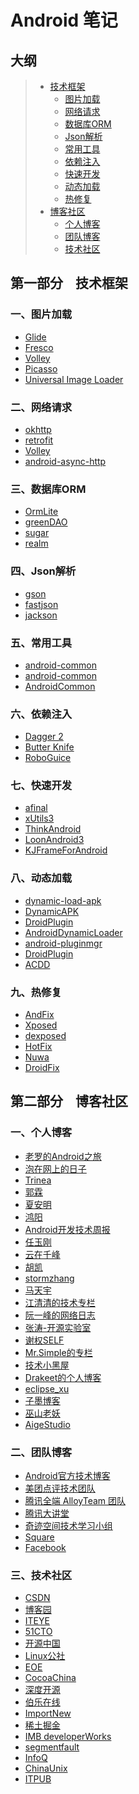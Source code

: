 Android 笔记
======

大纲
--
> * [技术框架](https://github.com/venshine/AndroidNote#%e7%ac%ac%e4%b8%80%e9%83%a8%e5%88%86%e6%8a%80%e6%9c%af%e6%a1%86%e6%9e%b6)
>   * [图片加载](https://github.com/venshine/AndroidNote#%e4%b8%80%e5%9b%be%e7%89%87%e5%8a%a0%e8%bd%bd)
>   * [网络请求](https://github.com/venshine/AndroidNote#%e4%ba%8c%e7%bd%91%e7%bb%9c%e8%af%b7%e6%b1%82)
>   * [数据库ORM](https://github.com/venshine/AndroidNote#%e4%b8%89%e6%95%b0%e6%8d%ae%e5%ba%93orm)
>   * [Json解析](https://github.com/venshine/AndroidNote#%e5%9b%9bjson%e8%a7%a3%e6%9e%90)
>   * [常用工具](https://github.com/venshine/AndroidNote#%e4%ba%94%e5%b8%b8%e7%94%a8%e5%b7%a5%e5%85%b7)
>   * [依赖注入](https://github.com/venshine/AndroidNote#%e5%85%ad%e4%be%9d%e8%b5%96%e6%b3%a8%e5%85%a5)
>   * [快速开发](https://github.com/venshine/AndroidNote#%e4%b8%83%e5%bf%ab%e9%80%9f%e5%bc%80%e5%8f%91)
>   * [动态加载](https://github.com/venshine/AndroidNote#%e5%85%ab%e5%8a%a8%e6%80%81%e5%8a%a0%e8%bd%bd)
>   * [热修复](https://github.com/venshine/AndroidNote#%e4%b9%9d%e7%83%ad%e4%bf%ae%e5%a4%8d)
> * [博客社区](https://github.com/venshine/AndroidNote#%e7%ac%ac%e4%ba%8c%e9%83%a8%e5%88%86%e5%8d%9a%e5%ae%a2%e7%a4%be%e5%8c%ba)
>   * [个人博客](https://github.com/venshine/AndroidNote#%e4%b8%80%e4%b8%aa%e4%ba%ba%e5%8d%9a%e5%ae%a2)
>   * [团队博客](https://github.com/venshine/AndroidNote#%e4%ba%8c%e5%9b%a2%e9%98%9f%e5%8d%9a%e5%ae%a2)
>   * [技术社区](https://github.com/venshine/AndroidNote#%e4%b8%89%e6%8a%80%e6%9c%af%e7%a4%be%e5%8c%ba)


第一部分&nbsp;&nbsp;&nbsp;&nbsp;技术框架
--
### 一、图片加载
* [Glide](https://github.com/bumptech/glide)
* [Fresco](http://fresco-cn.org/)
* [Volley](http://developer.android.com/intl/zh-cn/training/volley/request.html#request-image)
* [Picasso](http://square.github.io/picasso/)
* [Universal Image Loader](https://github.com/nostra13/Android-Universal-Image-Loader)

### 二、网络请求
* [okhttp](http://square.github.io/okhttp/)
* [retrofit](http://square.github.io/retrofit/)
* [Volley](http://developer.android.com/intl/zh-cn/training/volley/index.html)
* [android-async-http](http://loopj.com/android-async-http/)

### 三、数据库ORM
* [OrmLite](http://ormlite.com/)
* [greenDAO](http://greenrobot.org/greendao/)
* [sugar](http://satyan.github.io/sugar/)
* [realm](https://github.com/realm/realm-java)

### 四、Json解析
* [gson](https://github.com/google/gson)
* [fastjson](https://github.com/alibaba/fastjson)
* [jackson](https://github.com/FasterXML/jackson)

### 五、常用工具
* [android-common](https://github.com/Trinea/android-common)
* [android-common](https://github.com/litesuits/android-common)
* [AndroidCommon](https://github.com/venshine/AndroidCommon)

### 六、依赖注入
* [Dagger 2](http://google.github.io/dagger/)
* [Butter Knife](http://jakewharton.github.io/butterknife/)
* [RoboGuice](https://github.com/roboguice/roboguice)

### 七、快速开发
* [afinal](https://github.com/yangfuhai/afinal)
* [xUtils3](https://github.com/wyouflf/xUtils3)
* [ThinkAndroid](https://github.com/white-cat/ThinkAndroid)
* [LoonAndroid3](https://github.com/gdpancheng/LoonAndroid3)
* [KJFrameForAndroid](https://github.com/kymjs/KJFrameForAndroid)

### 八、动态加载
* [dynamic-load-apk](https://github.com/singwhatiwanna/dynamic-load-apk)
* [DynamicAPK](https://github.com/CtripMobile/DynamicAPK)
* [DroidPlugin](https://github.com/Qihoo360/DroidPlugin)
* [AndroidDynamicLoader](https://github.com/mmin18/AndroidDynamicLoader)
* [android-pluginmgr](https://github.com/houkx/android-pluginmgr)
* [DroidPlugin](https://github.com/DroidPluginTeam/DroidPlugin)
* [ACDD](https://github.com/bunnyblue/ACDD)

### 九、热修复
* [AndFix](https://github.com/alibaba/AndFix)
* [Xposed](https://github.com/rovo89/Xposed)
* [dexposed](https://github.com/alibaba/dexposed)
* [HotFix](https://github.com/dodola/HotFix)
* [Nuwa](https://github.com/jasonross/Nuwa)
* [DroidFix](https://github.com/bunnyblue/DroidFix)

第二部分&nbsp;&nbsp;&nbsp;&nbsp;博客社区
--
### 一、个人博客
* [老罗的Android之旅](http://blog.csdn.net/luoshengyang)
* [泡在网上的日子](http://www.jcodecraeer.com/)
* [Trinea](http://www.trinea.cn/)
* [郭霖](http://blog.csdn.net/guolin_blog)
* [夏安明](http://blog.csdn.net/xiaanming)
* [鸿阳](http://blog.csdn.net/lmj623565791)
* [Android开发技术周报](http://androidweekly.cn/)
* [任玉刚](http://blog.csdn.net/singwhatiwanna)
* [云在千峰](http://blog.chengyunfeng.com/)
* [胡凯](http://hukai.me/)
* [stormzhang](http://stormzhang.com/)
* [马天宇](https://github.com/litesuits)
* [江清清的技术专栏](http://www.lcode.org/)
* [阮一峰的网络日志](http://www.ruanyifeng.com/blog/)
* [张涛-开源实验室](http://blog.kymjs.com/)
* [谢权SELF](https://xiequan.info/)
* [Mr.Simple的专栏](http://blog.csdn.net/bboyfeiyu)
* [技术小黑屋](http://droidyue.com/)
* [Drakeet的个人博客](https://drakeet.me/)
* [eclipse_xu](http://blog.csdn.net/eclipsexys)
* [子墨博客](http://blog.csdn.net/ElinaVampire)
* [巫山老妖](http://blog.csdn.net/wwj_748)
* [AigeStudio](http://blog.csdn.net/aigestudio)

### 二、团队博客
* [Android官方技术博客](http://android-developers.blogspot.com/)
* [美团点评技术团队](http://tech.meituan.com/)
* [腾讯全端 AlloyTeam 团队](http://www.alloyteam.com/)
* [腾讯大讲堂](http://djt.qq.com/)
* [奇迹空间技术学习小组](http://blog.qiji.tech/)
* [Square](https://corner.squareup.com/)
* [Facebook](https://code.facebook.com/)

### 三、技术社区
* [CSDN](http://www.csdn.net/)
* [博客园](http://www.cnblogs.com/)
* [ITEYE](http://www.iteye.com/)
* [51CTO](http://www.51cto.com/)
* [开源中国](http://www.oschina.net/)
* [Linux公社](http://www.linuxidc.com/)
* [EOE](http://www.eoeandroid.com/)
* [CocoaChina](http://www.cocoachina.com/)
* [深度开源](http://www.open-open.com/)
* [伯乐在线](http://blog.jobbole.com/)
* [ImportNew](http://www.importnew.com/)
* [稀土掘金](http://gold.xitu.io/)
* [IMB developerWorks](http://www.ibm.com/developerworks/cn/)
* [segmentfault](https://segmentfault.com/)
* [InfoQ](http://www.infoq.com/cn/)
* [ChinaUnix](http://blog.chinaunix.net/)
* [ITPUB](http://blog.itpub.net/)





